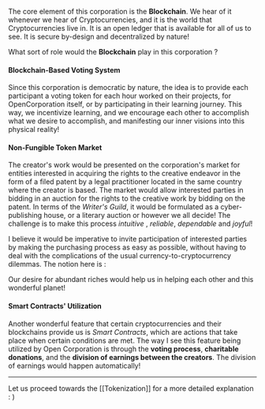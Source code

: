 


The core element of this corporation is the **Blockchain**. We hear of it whenever we hear of Cryptocurrencies, and it is the world that Cryptocurrencies live in. It is an open ledger that is available for all of us to see. It is secure by-design and decentralized by nature!


What sort of role would the **Blockchain** play in this corporation ? 


#### Blockchain-Based Voting System


Since this corporation is democratic by nature, the idea is to provide each participant a voting token for each hour worked on their projects, for OpenCorporation itself, or by participating in their learning journey. This way, we incentivize learning, and we encourage each other to accomplish what we desire to accomplish, and manifesting our inner visions into this physical reality!



#### Non-Fungible Token Market



The creator's work would be presented on the corporation's market for entities interested in acquiring the rights to the creative endeavor in the form of a filed patent by a legal practitioner located in the same country where the creator is based. The market would allow interested parties in bidding in an auction for the rights to the creative work by bidding on the patent. In terms of the *Writer's Guild*, it would be formulated as a cyber-publishing house, or a literary auction or however we all decide! The challenge is to make this process *intuitive* , *reliable*, *dependable* and *joyful*! 

I believe it would be imperative to invite participation of interested parties by making the purchasing process as easy as possible, without having to deal with the complications of the usual currency-to-cryptocurrency dilemmas. The notion here is :

Our desire for abundant riches would help us in helping each other and this wonderful planet!



#### Smart Contracts' Utilization


Another wonderful feature that certain cryptocurrencies and their blockchains provide us is *Smart Contracts*, which are actions that take place when certain conditions are met. The way I see this feature being utilized by Open Corporation is through the **voting process**, **charitable donations**, and the **division of earnings between the creators**. The division of earnings would happen automatically! 





----------------------

Let us proceed towards the [[Tokenization]] for a more detailed explanation : )
